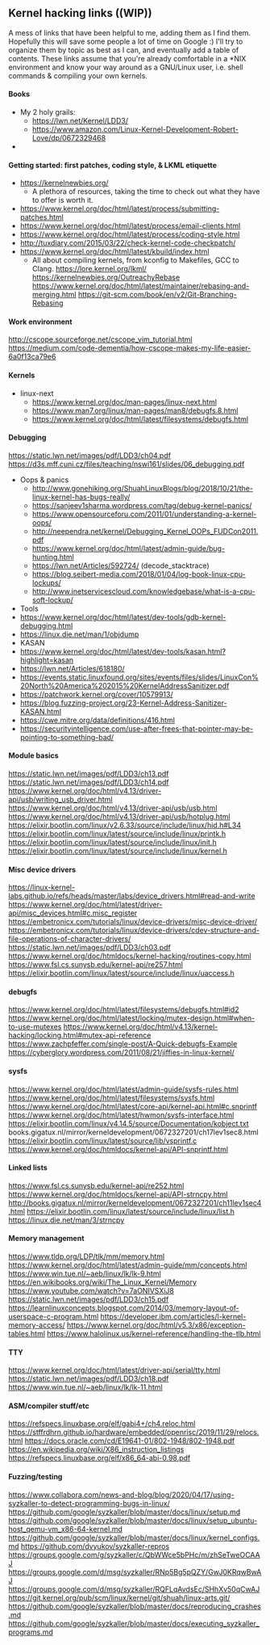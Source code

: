 ## Kernel hacking links ((WIP))
A mess of links that have been helpful to me, adding them as I find them.  Hopefully this will save some people a lot of time on Google :) 
I'll try to organize them by topic as best as I can, and eventually add a table of contents.
These links assume that you're already comfortable in a *NIX environment and know your way around as a GNU/Linux user, i.e. shell commands & compiling your own kernels.

#### Books
- My 2 holy grails:
  - https://lwn.net/Kernel/LDD3/
  - https://www.amazon.com/Linux-Kernel-Development-Robert-Love/dp/0672329468
 - 
 
#### Getting started: first patches, coding style, & LKML etiquette
- https://kernelnewbies.org/
  - A plethora of resources, taking the time to check out what they have to offer is worth it. 
- https://www.kernel.org/doc/html/latest/process/submitting-patches.html
- https://www.kernel.org/doc/html/latest/process/email-clients.html
- https://www.kernel.org/doc/html/latest/process/coding-style.html
- http://tuxdiary.com/2015/03/22/check-kernel-code-checkpatch/
- https://www.kernel.org/doc/html/latest/kbuild/index.html
  - All about compiling kernels, from kconfig to Makefiles, GCC to Clang.
https://lore.kernel.org/lkml/
https://kernelnewbies.org/OutreachyRebase
https://www.kernel.org/doc/html/latest/maintainer/rebasing-and-merging.html
https://git-scm.com/book/en/v2/Git-Branching-Rebasing

#### Work environment
http://cscope.sourceforge.net/cscope_vim_tutorial.html
https://medium.com/code-dementia/how-cscope-makes-my-life-easier-6a0f13ca79e6

#### Kernels
- linux-next
  - https://www.kernel.org/doc/man-pages/linux-next.html
  - https://www.man7.org/linux/man-pages/man8/debugfs.8.html
  - https://www.kernel.org/doc/html/latest/filesystems/debugfs.html

#### Debugging
https://static.lwn.net/images/pdf/LDD3/ch04.pdf
https://d3s.mff.cuni.cz/files/teaching/nswi161/slides/06_debugging.pdf
- Oops & panics
  - http://www.gonehiking.org/ShuahLinuxBlogs/blog/2018/10/21/the-linux-kernel-has-bugs-really/
  - https://sanjeev1sharma.wordpress.com/tag/debug-kernel-panics/
  - https://www.opensourceforu.com/2011/01/understanding-a-kernel-oops/
  - http://neependra.net/kernel/Debugging_Kernel_OOPs_FUDCon2011.pdf
  - https://www.kernel.org/doc/html/latest/admin-guide/bug-hunting.html
  - https://lwn.net/Articles/592724/ (decode_stacktrace)
  - https://blog.seibert-media.com/2018/01/04/log-book-linux-cpu-lockups/
  - http://www.inetservicescloud.com/knowledgebase/what-is-a-cpu-soft-lockup/
 - Tools
  - https://www.kernel.org/doc/html/latest/dev-tools/gdb-kernel-debugging.html
  - https://linux.die.net/man/1/objdump
 - KASAN
  - https://www.kernel.org/doc/html/latest/dev-tools/kasan.html?highlight=kasan
  - https://lwn.net/Articles/618180/
  - https://events.static.linuxfound.org/sites/events/files/slides/LinuxCon%20North%20America%202015%20KernelAddressSanitizer.pdf
  - https://patchwork.kernel.org/cover/10579913/
  - https://blog.fuzzing-project.org/23-Kernel-Address-Sanitizer-KASAN.html
  - https://cwe.mitre.org/data/definitions/416.html
  - https://securityintelligence.com/use-after-frees-that-pointer-may-be-pointing-to-something-bad/

#### Module basics
https://static.lwn.net/images/pdf/LDD3/ch13.pdf
https://static.lwn.net/images/pdf/LDD3/ch14.pdf
https://www.kernel.org/doc/html/v4.13/driver-api/usb/writing_usb_driver.html
https://www.kernel.org/doc/html/v4.13/driver-api/usb/usb.html
https://www.kernel.org/doc/html/v4.13/driver-api/usb/hotplug.html
https://elixir.bootlin.com/linux/v2.6.33/source/include/linux/hid.h#L34
https://elixir.bootlin.com/linux/latest/source/include/linux/printk.h
https://elixir.bootlin.com/linux/latest/source/include/linux/init.h
https://elixir.bootlin.com/linux/latest/source/include/linux/kernel.h

#### Misc device drivers
https://linux-kernel-labs.github.io/refs/heads/master/labs/device_drivers.html#read-and-write
https://www.kernel.org/doc/html/latest/driver-api/misc_devices.html#c.misc_register
https://embetronicx.com/tutorials/linux/device-drivers/misc-device-driver/
https://embetronicx.com/tutorials/linux/device-drivers/cdev-structure-and-file-operations-of-character-drivers/
https://static.lwn.net/images/pdf/LDD3/ch03.pdf
https://www.kernel.org/doc/htmldocs/kernel-hacking/routines-copy.html
https://www.fsl.cs.sunysb.edu/kernel-api/re257.html
https://elixir.bootlin.com/linux/latest/source/include/linux/uaccess.h

#### debugfs
https://www.kernel.org/doc/html/latest/filesystems/debugfs.html#id2
https://www.kernel.org/doc/html/latest/locking/mutex-design.html#when-to-use-mutexes
https://www.kernel.org/doc/html/v4.13/kernel-hacking/locking.html#mutex-api-reference
https://www.zachpfeffer.com/single-post/A-Quick-debugfs-Example
https://cyberglory.wordpress.com/2011/08/21/jiffies-in-linux-kernel/

#### sysfs
https://www.kernel.org/doc/html/latest/admin-guide/sysfs-rules.html
https://www.kernel.org/doc/html/latest/filesystems/sysfs.html
https://www.kernel.org/doc/html/latest/core-api/kernel-api.html#c.snprintf
https://www.kernel.org/doc/html/latest/hwmon/sysfs-interface.html
https://elixir.bootlin.com/linux/v4.14.5/source/Documentation/kobject.txt
books.gigatux.nl/mirror/kerneldevelopment/0672327201/ch17lev1sec8.html
https://elixir.bootlin.com/linux/latest/source/lib/vsprintf.c
https://www.kernel.org/doc/htmldocs/kernel-api/API-snprintf.html

#### Linked lists
https://www.fsl.cs.sunysb.edu/kernel-api/re252.html
https://www.kernel.org/doc/htmldocs/kernel-api/API-strncpy.html
http://books.gigatux.nl/mirror/kerneldevelopment/0672327201/ch11lev1sec4.html
https://elixir.bootlin.com/linux/latest/source/include/linux/list.h
https://linux.die.net/man/3/strncpy

#### Memory management
https://www.tldp.org/LDP/tlk/mm/memory.html
https://www.kernel.org/doc/html/latest/admin-guide/mm/concepts.html
https://www.win.tue.nl/~aeb/linux/lk/lk-9.html
https://en.wikibooks.org/wiki/The_Linux_Kernel/Memory
https://www.youtube.com/watch?v=7aONIVSXiJ8
https://static.lwn.net/images/pdf/LDD3/ch15.pdf
https://learnlinuxconcepts.blogspot.com/2014/03/memory-layout-of-userspace-c-program.html
https://developer.ibm.com/articles/l-kernel-memory-access/
https://www.kernel.org/doc/html/v5.3/x86/exception-tables.html
https://www.halolinux.us/kernel-reference/handling-the-tlb.html

#### TTY
https://www.kernel.org/doc/html/latest/driver-api/serial/tty.html
https://static.lwn.net/images/pdf/LDD3/ch18.pdf
https://www.win.tue.nl/~aeb/linux/lk/lk-11.html

#### ASM/compiler stuff/etc
https://refspecs.linuxbase.org/elf/gabi4+/ch4.reloc.html
https://stffrdhrn.github.io/hardware/embedded/openrisc/2019/11/29/relocs.html
https://docs.oracle.com/cd/E19641-01/802-1948/802-1948.pdf
https://en.wikipedia.org/wiki/X86_instruction_listings
https://refspecs.linuxbase.org/elf/x86_64-abi-0.98.pdf

#### Fuzzing/testing
https://www.collabora.com/news-and-blog/blog/2020/04/17/using-syzkaller-to-detect-programming-bugs-in-linux/
https://github.com/google/syzkaller/blob/master/docs/linux/setup.md
https://github.com/google/syzkaller/blob/master/docs/linux/setup_ubuntu-host_qemu-vm_x86-64-kernel.md
https://github.com/google/syzkaller/blob/master/docs/linux/kernel_configs.md
https://github.com/dvyukov/syzkaller-repros
https://groups.google.com/g/syzkaller/c/QbWWce5bPHc/m/zhSeTweOCAAJ
https://groups.google.com/d/msg/syzkaller/RNp5Bg5pQZY/GwJ0KRqwBwAJ
https://groups.google.com/d/msg/syzkaller/RQFLqAvdsEc/SHhXv50qCwAJ
https://git.kernel.org/pub/scm/linux/kernel/git/shuah/linux-arts.git/
https://github.com/google/syzkaller/blob/master/docs/reproducing_crashes.md
https://github.com/google/syzkaller/blob/master/docs/executing_syzkaller_programs.md
